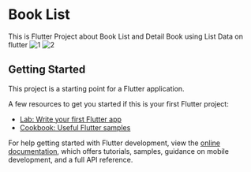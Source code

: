 # Book List

This is Flutter Project about Book List and Detail Book using List Data on flutter
![1](https://user-images.githubusercontent.com/116018376/226180071-4cb6cc01-ab16-4069-b50b-c9d78d6d0d22.png)
![2](https://user-images.githubusercontent.com/116018376/226180082-afb2534c-b4ea-4d27-888c-4e46c24e7aef.png)
## Getting Started

This project is a starting point for a Flutter application.

A few resources to get you started if this is your first Flutter project:

- [Lab: Write your first Flutter app](https://docs.flutter.dev/get-started/codelab)
- [Cookbook: Useful Flutter samples](https://docs.flutter.dev/cookbook)

For help getting started with Flutter development, view the
[online documentation](https://docs.flutter.dev/), which offers tutorials,
samples, guidance on mobile development, and a full API reference.
